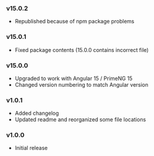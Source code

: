 ### v15.0.2
- Republished because of npm package problems

### v15.0.1
- Fixed package contents (15.0.0 contains incorrect file)

### v15.0.0
- Upgraded to work with Angular 15 / PrimeNG 15
- Changed version numbering to match Angular version

### v1.0.1
- Added changelog
- Updated readme and reorganized some file locations

### v1.0.0
- Initial release
